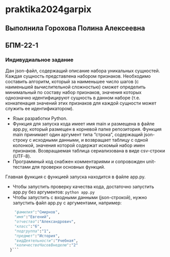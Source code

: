 # praktika2024garpix

## Выполнила Горохова Полина Алексеевна 
## БПМ-22-1

### Индивудиальное задание 
 Дан json-файл, содержащий описание набора уникальных сущностей. Каждая сущность представлена набором признаков. Необходимо составить алгоритм, который за наименьшее число шагов (с наименьшей вычислительной сложностью) сможет определить минимальный по составу набор признаков, значения которых однозначно идентифицируют сущность в данном наборе (т.е. конкатенация значений этих признаков для каждой сущности может служить ее идентификатором).

- Язык разработки Python. 
- Функция для запуска кода имеет имя main и размещена в файле app.py, который размещен в корневой папке репозитория. Функция main принимает один аргумент типа “строка”, содержащий json-строку с исходными данными, и возвращает таблицу с одной колонкой, значения которой содержат искомый набор имен признаков. Возвращаемая таблица сериализована в виде csv-строки (UTF-8).   
- Программный код снабжен комментариями и сопровожден unit-тестами для проверки основных функций.

Главная функция с функцией запуска находится в файле app.py. 
- Чтобы запустить проверку качества кода, достаточно запустить app.py без аргументов:
```python app.py```
- Чтобы запустить с входными данными (json-строкой), нужно запустить файл app.py с аргументами, например:
```python app.py {
    "фамилия":"Смирнов",
    "имя":"Евгений",
    "отчество":"Александрович",
    "класс":"6",
    "подгруппа":"1",
    "предмет":"История",
    "видДеятельности":"Учебная",
    "количествоЧасовВнеделю":"2"
  }```
